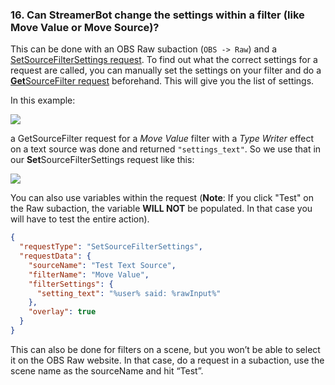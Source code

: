 ### 16. Can StreamerBot change the settings within a filter (like Move Value or Move Source)?
This can be done with an OBS Raw subaction (`OBS -> Raw`) and a [SetSourceFilterSettings request](<https://obs-raw.streamer.bot/#SetSourceFilterSettings>). To find out what the correct settings for a request are called, you can manually set the settings on your filter and do a [**Get**SourceFilter request](<https://obs-raw.streamer.bot/#GetSourceFilter>) beforehand. This will give you the list of settings.

In this example:

![](https://i.imgur.com/DLDHeyo.png)

a GetSourceFilter request for a *Move Value* filter with a *Type Writer* effect on a text source was done and returned `"settings_text"`. So we use that in our **Set**SourceFilterSettings request like this:

![](https://i.imgur.com/zODVEtJ.png)



You can also use variables within the request (__Note__: If you click "Test" on the Raw subaction, the variable **WILL NOT** be populated. In that case you will have to test the entire action).


```json
{
  "requestType": "SetSourceFilterSettings",
  "requestData": {
    "sourceName": "Test Text Source",
    "filterName": "Move Value",
    "filterSettings": {
      "setting_text": "%user% said: %rawInput%"
    },
    "overlay": true
  }
}
```

This can also be done for filters on a scene, but you won’t be able to select it on the OBS Raw website. In that case, do a request in a subaction, use the scene name as the sourceName and hit “Test”.

